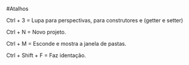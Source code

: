 #Atalhos

Ctrl + 3 = Lupa para perspectivas, para construtores e (getter e setter)

Ctrl + N = Novo projeto.

Ctrl + M = Esconde e mostra a janela de pastas. 

Ctrl + Shift + F   =  Faz identação.

